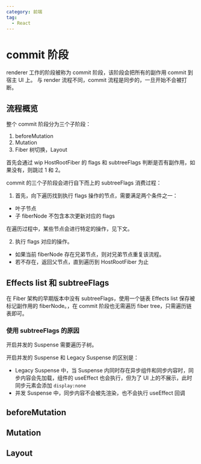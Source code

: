 ```yaml
---
category: 前端
tag:
  - React
---
```


# commit 阶段

renderer 工作的阶段被称为 commit 阶段，该阶段会把所有的副作用 commit 到宿主 UI 上。
与 render 流程不同，commit 流程是同步的，一旦开始不会被打断。

## 流程概览

整个 commit 阶段分为三个子阶段：

1. beforeMutation
2. Mutation
3. Fiber 树切换，Layout

首先会通过 wip HostRootFiber 的 flags 和 subtreeFlags 判断是否有副作用，如果没有，则跳过 1 和 2。

commit 的三个子阶段会进行自下而上的 subtreeFlags 消费过程：

1. 首先，向下遍历找到执行 flags 操作的节点，需要满足两个条件之一：

- 叶子节点
- 子 fiberNode 不包含本次更新对应的 flags

在遍历过程中，某些节点会进行特定的操作，见下文。

2. 执行 flags 对应的操作。

- 如果当前 fiberNode 存在兄弟节点，则对兄弟节点重复该流程。
- 若不存在，返回父节点，直到遍历到 HostRootFiber 为止

## Effects list 和 subtreeFlags

在 Fiber 架构的早期版本中没有 subtreeFlags，使用一个链表 Effects list 保存被标记副作用的 fiberNode。，在 commit 阶段也无需遍历 fiber tree，只需遍历链表即可。

### 使用 subtreeFlags 的原因

开启并发的 Suspense 需要遍历子树。

开启并发的 Suspense 和 Legacy Suspense 的区别是：

- Legacy Suspense 中，当 Suspense 内同时存在异步组件和同步内容时，同步内容会先加载，组件的 useEffect 也会执行，但为了 UI 上的不展示，此时同步元素会添加 `display:none`
- 并发 Suspense 中，同步内容不会被先渲染，也不会执行 useEffect 回调

## beforeMutation

## Mutation

## Layout

